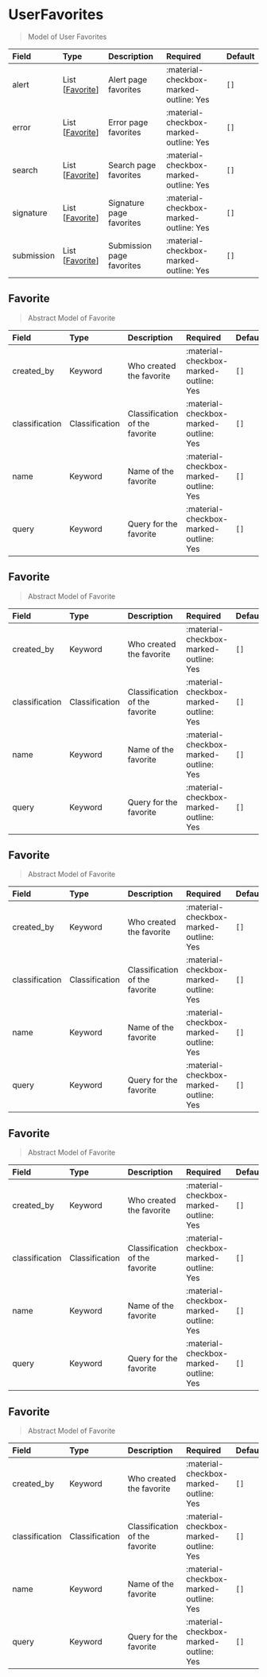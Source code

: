 [comment]: # (AUTOGENERATED MARKDOWN CONTENT. UPDATES TO ODM DOCUMENTATION SHOULD BE DONE THROUGH ASSEMBLYLINE-BASE REPO!)
# UserFavorites
> Model of User Favorites

| Field | Type | Description | Required | Default |
| :--- | :--- | :--- | :--- | :--- |
| alert | List [[Favorite](/odm/models/user_favorites/#favorite)] | Alert page favorites | :material-checkbox-marked-outline: Yes | `[]` |
| error | List [[Favorite](/odm/models/user_favorites/#favorite)] | Error page favorites | :material-checkbox-marked-outline: Yes | `[]` |
| search | List [[Favorite](/odm/models/user_favorites/#favorite)] | Search page favorites | :material-checkbox-marked-outline: Yes | `[]` |
| signature | List [[Favorite](/odm/models/user_favorites/#favorite)] | Signature page favorites | :material-checkbox-marked-outline: Yes | `[]` |
| submission | List [[Favorite](/odm/models/user_favorites/#favorite)] | Submission page favorites | :material-checkbox-marked-outline: Yes | `[]` |


[comment]: # (AUTOGENERATED MARKDOWN CONTENT. UPDATES TO ODM DOCUMENTATION SHOULD BE DONE THROUGH ASSEMBLYLINE-BASE REPO!)
## Favorite
> Abstract Model of Favorite

| Field | Type | Description | Required | Default |
| :--- | :--- | :--- | :--- | :--- |
| created_by | Keyword | Who created the favorite | :material-checkbox-marked-outline: Yes | `[]` |
| classification | Classification | Classification of the favorite | :material-checkbox-marked-outline: Yes | `[]` |
| name | Keyword | Name of the favorite | :material-checkbox-marked-outline: Yes | `[]` |
| query | Keyword | Query for the favorite | :material-checkbox-marked-outline: Yes | `[]` |


[comment]: # (AUTOGENERATED MARKDOWN CONTENT. UPDATES TO ODM DOCUMENTATION SHOULD BE DONE THROUGH ASSEMBLYLINE-BASE REPO!)
## Favorite
> Abstract Model of Favorite

| Field | Type | Description | Required | Default |
| :--- | :--- | :--- | :--- | :--- |
| created_by | Keyword | Who created the favorite | :material-checkbox-marked-outline: Yes | `[]` |
| classification | Classification | Classification of the favorite | :material-checkbox-marked-outline: Yes | `[]` |
| name | Keyword | Name of the favorite | :material-checkbox-marked-outline: Yes | `[]` |
| query | Keyword | Query for the favorite | :material-checkbox-marked-outline: Yes | `[]` |


[comment]: # (AUTOGENERATED MARKDOWN CONTENT. UPDATES TO ODM DOCUMENTATION SHOULD BE DONE THROUGH ASSEMBLYLINE-BASE REPO!)
## Favorite
> Abstract Model of Favorite

| Field | Type | Description | Required | Default |
| :--- | :--- | :--- | :--- | :--- |
| created_by | Keyword | Who created the favorite | :material-checkbox-marked-outline: Yes | `[]` |
| classification | Classification | Classification of the favorite | :material-checkbox-marked-outline: Yes | `[]` |
| name | Keyword | Name of the favorite | :material-checkbox-marked-outline: Yes | `[]` |
| query | Keyword | Query for the favorite | :material-checkbox-marked-outline: Yes | `[]` |


[comment]: # (AUTOGENERATED MARKDOWN CONTENT. UPDATES TO ODM DOCUMENTATION SHOULD BE DONE THROUGH ASSEMBLYLINE-BASE REPO!)
## Favorite
> Abstract Model of Favorite

| Field | Type | Description | Required | Default |
| :--- | :--- | :--- | :--- | :--- |
| created_by | Keyword | Who created the favorite | :material-checkbox-marked-outline: Yes | `[]` |
| classification | Classification | Classification of the favorite | :material-checkbox-marked-outline: Yes | `[]` |
| name | Keyword | Name of the favorite | :material-checkbox-marked-outline: Yes | `[]` |
| query | Keyword | Query for the favorite | :material-checkbox-marked-outline: Yes | `[]` |


[comment]: # (AUTOGENERATED MARKDOWN CONTENT. UPDATES TO ODM DOCUMENTATION SHOULD BE DONE THROUGH ASSEMBLYLINE-BASE REPO!)
## Favorite
> Abstract Model of Favorite

| Field | Type | Description | Required | Default |
| :--- | :--- | :--- | :--- | :--- |
| created_by | Keyword | Who created the favorite | :material-checkbox-marked-outline: Yes | `[]` |
| classification | Classification | Classification of the favorite | :material-checkbox-marked-outline: Yes | `[]` |
| name | Keyword | Name of the favorite | :material-checkbox-marked-outline: Yes | `[]` |
| query | Keyword | Query for the favorite | :material-checkbox-marked-outline: Yes | `[]` |


